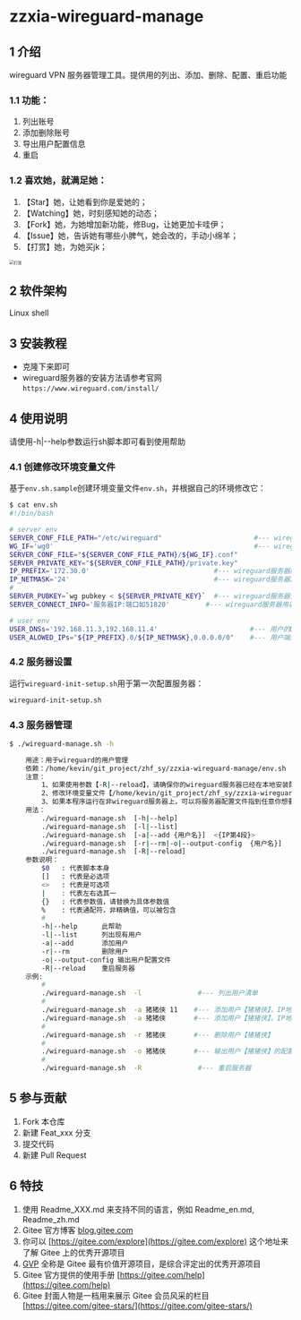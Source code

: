 # zzxia-wireguard-manage

## 1 介绍
wireguard VPN 服务器管理工具。提供用的列出、添加、删除、配置、重启功能

### 1.1 功能：
1. 列出账号
1. 添加删除账号
1. 导出用户配置信息
1. 重启

### 1.2 喜欢她，就满足她：
1. 【Star】她，让她看到你是爱她的；
2. 【Watching】她，时刻感知她的动态；
2. 【Fork】她，为她增加新功能，修Bug，让她更加卡哇伊；
3. 【Issue】她，告诉她有哪些小脾气，她会改的，手动小绵羊；
4. 【打赏】她，为她买jk；
<img src="https://img-blog.csdnimg.cn/20210429155627295.jpg?x-oss-process=image/watermark,type_ZmFuZ3poZW5naGVpdGk,shadow_10,text_aHR0cHM6Ly9ibG9nLmNzZG4ubmV0L3poZl9zeQ==,size_16,            color_FFFFFF,t_70#pic_center" alt="打赏" style="zoom:50%;" />


## 2 软件架构
Linux shell


## 3 安装教程

- 克隆下来即可
- wireguard服务器的安装方法请参考官网`https://www.wireguard.com/install/`


## 4 使用说明

请使用-h|--help参数运行sh脚本即可看到使用帮助

### 4.1 创建修改环境变量文件

基于`env.sh.sample`创建环境变量文件`env.sh`，并根据自己的环境修改它：

```bash
$ cat env.sh 
#!/bin/bash                                                                                                                                                                                    

# server env
SERVER_CONF_FILE_PATH="/etc/wireguard"                       #--- wireguard服务器配置文件路径
WG_IF='wg0'                                                  #--- wireguard服务器网卡
SERVER_CONF_FILE="${SERVER_CONF_FILE_PATH}/${WG_IF}.conf"
SERVER_PRIVATE_KEY="${SERVER_CONF_FILE_PATH}/private.key"
IP_PREFIX='172.30.0'                               #--- wireguard服务器网络地址前3节
IP_NETMASK='24'                                    #--- wireguard服务器IP掩码
#
SERVER_PUBKEY=`wg pubkey < ${SERVER_PRIVATE_KEY}`  #--- wireguard服务器公钥
SERVER_CONNECT_INFO='服务器IP:端口如51820'         #--- wireguard服务器用以接受用户连接的IP与端口

# user env
USER_DNSs='192.168.11.3,192.168.11.4'                       #--- 用户的DNS
USER_ALOWED_IPs="${IP_PREFIX}.0/${IP_NETMASK},0.0.0.0/0"    #--- 用户端走VPN链路的网络地址范围（用来设置用户端路由）
```

### 4.2 服务器设置

运行`wireguard-init-setup.sh`用于第一次配置服务器：

```bash
wireguard-init-setup.sh
```


### 4.3 服务器管理

```bash
$ ./wireguard-manage.sh -h

    用途：用于wireguard的用户管理
    依赖：/home/kevin/git_project/zhf_sy/zzxia-wireguard-manage/env.sh
    注意：
        1、如果使用参数【-R|--reload】，请确保你的wireguard服务器已经在本地安装配置完成
        2、修改环境变量文件【/home/kevin/git_project/zhf_sy/zzxia-wireguard-manage/env.sh】
        3、如果本程序运行在非wireguard服务器上，可以将服务器配置文件指到任意你想要的位置（修改/home/kevin/git_project/zhf_sy/zzxia-wireguard-manage/env.sh 中 SERVER_CONF_FILE 变量的值即可）
    用法：
        ./wireguard-manage.sh  [-h|--help]
        ./wireguard-manage.sh  [-l|--list]
        ./wireguard-manage.sh  [-a|--add {用户名}]  <{IP第4段}>
        ./wireguard-manage.sh  [-r|--rm|-o|--output-config  {用户名}]
        ./wireguard-manage.sh  [-R|--reload]
    参数说明：
        $0   : 代表脚本本身
        []   : 代表是必选项
        <>   : 代表是可选项
        |    : 代表左右选其一
        {}   : 代表参数值，请替换为具体参数值
        %    : 代表通配符，非精确值，可以被包含
        #
        -h|--help      此帮助
        -l|--list      列出现有用户
        -a|--add       添加用户
        -r|--rm        删除用户
        -o|--output-config 输出用户配置文件
        -R|--reload    重启服务器
    示例:
        #
        ./wireguard-manage.sh  -l              #--- 列出用户清单
        #
        ./wireguard-manage.sh  -a 猪猪侠 11    #--- 添加用户【猪猪侠】，IP地址尾号为【11】
        ./wireguard-manage.sh  -a 猪猪侠       #--- 添加用户【猪猪侠】，IP地址尾号自动分配
        #
        ./wireguard-manage.sh  -r 猪猪侠       #--- 删除用户【猪猪侠】
        #
        ./wireguard-manage.sh  -o 猪猪侠       #--- 输出用户【猪猪侠】的配置文件
        #
        ./wireguard-manage.sh  -R              #--- 重启服务器
```


## 5 参与贡献

1.  Fork 本仓库
2.  新建 Feat_xxx 分支
3.  提交代码
4.  新建 Pull Request


## 6 特技

1.  使用 Readme\_XXX.md 来支持不同的语言，例如 Readme\_en.md, Readme\_zh.md
2.  Gitee 官方博客 [blog.gitee.com](https://blog.gitee.com)
3.  你可以 [https://gitee.com/explore](https://gitee.com/explore) 这个地址来了解 Gitee 上的优秀开源项目
4.  [GVP](https://gitee.com/gvp) 全称是 Gitee 最有价值开源项目，是综合评定出的优秀开源项目
5.  Gitee 官方提供的使用手册 [https://gitee.com/help](https://gitee.com/help)
6.  Gitee 封面人物是一档用来展示 Gitee 会员风采的栏目 [https://gitee.com/gitee-stars/](https://gitee.com/gitee-stars/)

